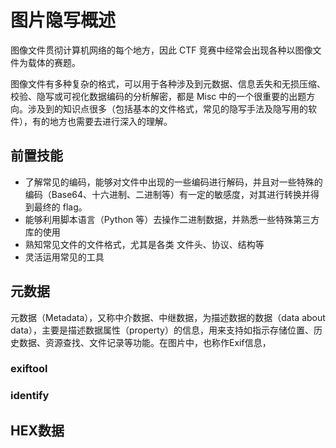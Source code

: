 # 图片隐写概述

图像文件贯彻计算机网络的每个地方，因此 CTF 竞赛中经常会出现各种以图像文件为载体的赛题。

图像文件有多种复杂的格式，可以用于各种涉及到元数据、信息丢失和无损压缩、校验、隐写或可视化数据编码的分析解密，都是 Misc 中的一个很重要的出题方向。涉及到的知识点很多（包括基本的文件格式，常见的隐写手法及隐写用的软件），有的地方也需要去进行深入的理解。

## 前置技能

- 了解常见的编码，能够对文件中出现的一些编码进行解码，并且对一些特殊的编码（Base64、十六进制、二进制等）有一定的敏感度，对其进行转换并得到最终的 flag。
- 能够利用脚本语言（Python 等）去操作二进制数据，并熟悉一些特殊第三方库的使用
- 熟知常见文件的文件格式，尤其是各类 文件头、协议、结构等
- 灵活运用常见的工具

## 元数据

元数据（Metadata），又称中介数据、中继数据，为描述数据的数据（data about data），主要是描述数据属性（property）的信息，用来支持如指示存储位置、历史数据、资源查找、文件记录等功能。在图片中，也称作Exif信息，

### exiftool



### identify





## HEX数据



